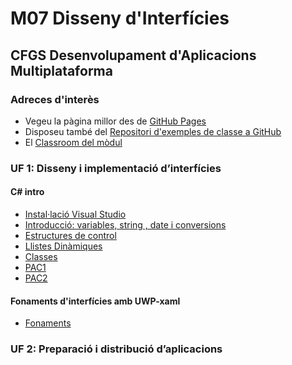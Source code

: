 
# M07 Disseny d'Interfícies

## CFGS Desenvolupament d'Aplicacions Multiplataforma

### Adreces d'interès

* Vegeu la pàgina millor des de [GitHub Pages](https://infomila.github.io/ICB0_M07_DI)
* Disposeu també del  [Repositori d'exemples de classe a GitHub](https://github.com/infomila/ICB0_M07_DI_Samples_17_18)
* El [Classroom del mòdul](https://classroom.google.com/u/1/c/NzM2NjY4NTg4Mlpa)

### UF 1: Disseny i implementació d’interfícies

#### C# intro
*  [Instal·lació Visual Studio](./UF1/00_00_setup.md)
*  [Introducció: variables, string , date i conversions](./UF1/00_00_variables_strings_conversions.md)
*  [Estructures de control](./UF1/00_01_estructures_de_control.md)
*  [Llistes Dinàmiques](./UF1/00_02_llistes_dinamiques.md)
*  [Classes](./UF1/00_03_classes.md)
*  [PAC1](./UF1/pac1/00_04_PAC1.md)
*  [PAC2](./UF1/pac1/00_04_PAC1.md)
#### Fonaments d'interfícies amb UWP-xaml
*  [Fonaments](./UF1/01_00_fonaments_interficies.md)
### UF 2: Preparació i distribució d’aplicacions


